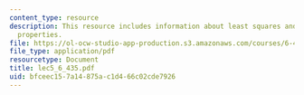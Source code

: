 ```yaml
---
content_type: resource
description: This resource includes information about least squares and statistical
  properties.
file: https://ol-ocw-studio-app-production.s3.amazonaws.com/courses/6-435-system-identification-spring-2005/bfceec157a14875ac1d466c02cde7926_lec5_6_435.pdf
file_type: application/pdf
resourcetype: Document
title: lec5_6_435.pdf
uid: bfceec15-7a14-875a-c1d4-66c02cde7926
---
```

